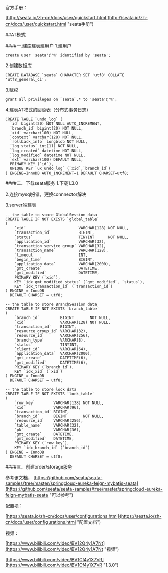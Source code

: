官方手册：

[http://seata.io/zh-cn/docs/user/quickstart.html](http://seata.io/zh-cn/docs/user/quickstart.html "seata手册")

##AT模式

####一.建库建表建用户
1.建用户

	create user 'seata'@'%' identified by 'seata';

2.创建数据库

	CREATE DATABASE `seata` CHARACTER SET 'utf8' COLLATE 'utf8_general_ci';

3.赋权

	grant all privileges on `seata`.* to 'seata'@'%';

4.建表AT模式的回滚表（分布式事务日志）

	CREATE TABLE `undo_log` (
	  `id` bigint(20) NOT NULL AUTO_INCREMENT,
	  `branch_id` bigint(20) NOT NULL,
	  `xid` varchar(100) NOT NULL,
	  `context` varchar(128) NOT NULL,
	  `rollback_info` longblob NOT NULL,
	  `log_status` int(11) NOT NULL,
	  `log_created` datetime NOT NULL,
	  `log_modified` datetime NOT NULL,
	  `ext` varchar(100) DEFAULT NULL,
	  PRIMARY KEY (`id`),
	  UNIQUE KEY `ux_undo_log` (`xid`,`branch_id`)
	) ENGINE=InnoDB AUTO_INCREMENT=1 DEFAULT CHARSET=utf8;

####二、下载seata服务
1.下载1.3.0

2.连接mysql报错，更换connnector解决

3.server端建表

	-- the table to store GlobalSession data
	CREATE TABLE IF NOT EXISTS `global_table`
	(
	    `xid`                       VARCHAR(128) NOT NULL,
	    `transaction_id`            BIGINT,
	    `status`                    TINYINT      NOT NULL,
	    `application_id`            VARCHAR(32),
	    `transaction_service_group` VARCHAR(32),
	    `transaction_name`          VARCHAR(128),
	    `timeout`                   INT,
	    `begin_time`                BIGINT,
	    `application_data`          VARCHAR(2000),
	    `gmt_create`                DATETIME,
	    `gmt_modified`              DATETIME,
	    PRIMARY KEY (`xid`),
	    KEY `idx_gmt_modified_status` (`gmt_modified`, `status`),
	    KEY `idx_transaction_id` (`transaction_id`)
	) ENGINE = InnoDB
	  DEFAULT CHARSET = utf8;
	
	-- the table to store BranchSession data
	CREATE TABLE IF NOT EXISTS `branch_table`
	(
	    `branch_id`         BIGINT       NOT NULL,
	    `xid`               VARCHAR(128) NOT NULL,
	    `transaction_id`    BIGINT,
	    `resource_group_id` VARCHAR(32),
	    `resource_id`       VARCHAR(256),
	    `branch_type`       VARCHAR(8),
	    `status`            TINYINT,
	    `client_id`         VARCHAR(64),
	    `application_data`  VARCHAR(2000),
	    `gmt_create`        DATETIME(6),
	    `gmt_modified`      DATETIME(6),
	    PRIMARY KEY (`branch_id`),
	    KEY `idx_xid` (`xid`)
	) ENGINE = InnoDB
	  DEFAULT CHARSET = utf8;
	
	-- the table to store lock data
	CREATE TABLE IF NOT EXISTS `lock_table`
	(
	    `row_key`        VARCHAR(128) NOT NULL,
	    `xid`            VARCHAR(96),
	    `transaction_id` BIGINT,
	    `branch_id`      BIGINT       NOT NULL,
	    `resource_id`    VARCHAR(256),
	    `table_name`     VARCHAR(32),
	    `pk`             VARCHAR(36),
	    `gmt_create`     DATETIME,
	    `gmt_modified`   DATETIME,
	    PRIMARY KEY (`row_key`),
	    KEY `idx_branch_id` (`branch_id`)
	) ENGINE = InnoDB
	  DEFAULT CHARSET = utf8;

####三、创建order/storage服务

参考该文档，
[https://github.com/seata/seata-samples/tree/master/springcloud-eureka-feign-mybatis-seata](https://github.com/seata/seata-samples/tree/master/springcloud-eureka-feign-mybatis-seata "可以参考")

配置项：

[https://seata.io/zh-cn/docs/user/configurations.html](https://seata.io/zh-cn/docs/user/configurations.html "配置文档")

视频：

[https://www.bilibili.com/video/BV12Q4y1A7Nt](https://www.bilibili.com/video/BV12Q4y1A7Nt "视频")

[https://www.bilibili.com/video/BV1Cf4y1X7vR](https://www.bilibili.com/video/BV1Cf4y1X7vR "1.3.0")